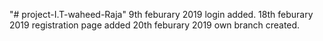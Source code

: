 "# project-I.T-waheed-Raja" 
9th feburary 2019 login added.
18th feburary 2019 registration page added
20th feburary 2019 own branch created.
